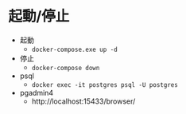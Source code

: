 
# 起動/停止
- 起動
    -  `docker-compose.exe up -d`
- 停止
    - `docker-compose down`
- psql
    - `docker exec -it postgres psql -U postgres`
- pgadmin4
    - http://localhost:15433/browser/